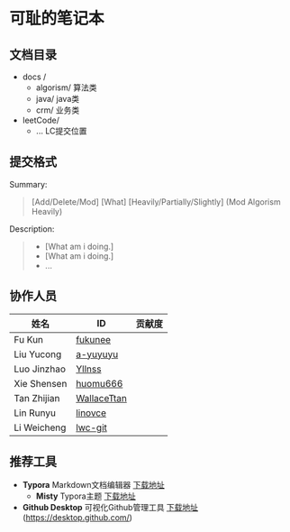 # 可耻的笔记本

## 文档目录

 - docs /
     - algorism/ 算法类
     - java/ java类
     - crm/ 业务类
- leetCode/
     - ... LC提交位置



## 提交格式

Summary:

> [Add/Delete/Mod] [What] [Heavily/Partially/Slightly] (Mod Algorism Heavily)

Description: 

> - [What am i doing.]
> - [What am i doing.]
> - ...



## 协作人员

| 姓名        | ID                                            | 贡献度 |
| ----------- | --------------------------------------------- | ------ |
| Fu Kun      | [fukunee](https://github.com/fukunee)         |        |
| Liu Yucong  | [a-yuyuyu](https://github.com/a-yuyuyu)       |        |
| Luo Jinzhao | [Yllnss](https://github.com/Yllnss)           |        |
| Xie Shensen | [huomu666](https://github.com/huomu666)       |        |
| Tan Zhijian | [WallaceTtan](https://github.com/WallaceTtan) |        |
| Lin Runyu   | [linovce](https://github.com/linovce)         |        |
| Li Weicheng | [lwc-git](https://github.com/lwc-git)         |        |



## 推荐工具

 - **Typora** Markdown文档编辑器 [下载地址](https://www.typora.io/)
    - **Misty** Typora主题 [下载地址](https://github.com/etigerstudio/typora-misty-theme/releases)
 - **Github Desktop** 可视化Github管理工具 [下载地址](https://www.typora.io/)(https://desktop.github.com/)